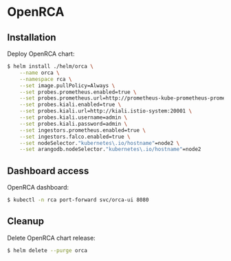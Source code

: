 # OpenRCA

## Installation

Deploy OpenRCA chart:

```bash
$ helm install ./helm/orca \
    --name orca \
    --namespace rca \
    --set image.pullPolicy=Always \
    --set probes.prometheus.enabled=true \
    --set probes.prometheus.url=http://prometheus-kube-prometheus-prometheus.monitoring:9090 \
    --set probes.kiali.enabled=true \
    --set probes.kiali.url=http://kiali.istio-system:20001 \
    --set probes.kiali.username=admin \
    --set probes.kiali.password=admin \
    --set ingestors.prometheus.enabled=true \
    --set ingestors.falco.enabled=true \
    --set nodeSelector."kubernetes\.io/hostname"=node2 \
    --set arangodb.nodeSelector."kubernetes\.io/hostname"=node2
```

## Dashboard access

OpenRCA dashboard:

```bash
$ kubectl -n rca port-forward svc/orca-ui 8080
```

## Cleanup

Delete OpenRCA chart release:

```bash
$ helm delete --purge orca
```
